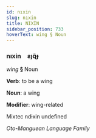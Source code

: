```yaml
---
id: nıxin
slug: nıxin
title: NIXİN
sidebar_position: 733
hoverText: wing § Noun
---
```


### nıxin&emsp;<span kind="abugida">ƨȷɋ̃ɟ</span>

*wing* **§** Noun

**Verb**: to be a wing

**Noun**: a wing

**Modifier**: wing-related

Mixtec ndɨxin undefined

*Oto-Manguean Language Family*